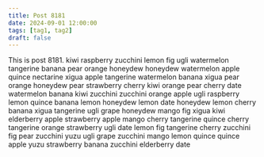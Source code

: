 ```yaml
---
title: Post 8181
date: 2024-09-01 12:00:00
tags: [tag1, tag2]
draft: false
---
```

This is post 8181.
kiwi
raspberry
zucchini
lemon
fig
ugli
watermelon
tangerine
banana
pear
orange
honeydew
honeydew
watermelon
apple
quince
nectarine
xigua
apple
tangerine
watermelon
banana
xigua
pear
orange
honeydew
pear
strawberry
cherry
kiwi
orange
pear
cherry
date
watermelon
banana
kiwi
zucchini
zucchini
orange
apple
ugli
raspberry
lemon
quince
banana
lemon
honeydew
lemon
date
honeydew
lemon
cherry
banana
xigua
tangerine
ugli
grape
honeydew
mango
fig
xigua
kiwi
elderberry
apple
strawberry
apple
mango
cherry
tangerine
quince
cherry
tangerine
orange
strawberry
ugli
date
lemon
fig
tangerine
cherry
zucchini
fig
pear
zucchini
yuzu
ugli
grape
zucchini
mango
lemon
quince
quince
apple
yuzu
strawberry
banana
zucchini
elderberry
date
